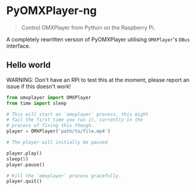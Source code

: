 
# PyOMXPlayer-ng

> Control OMXPlayer from Python on the Raspberry Pi.

A completely rewritten version of PyOMXPlayer utilising `OMXPlayer`'s `DBus` interface.

## Hello world
WARNING: Don't have an RPi to test this at the moment, please report an issue if this doesn't work!

```python
from omxplayer import OMXPlayer
from time import sleep

# This will start an `omxplayer` process, this might 
# fail the first time you run it, currently in the 
# process of fixing this though.
player = OMXPlayer('path/to/file.mp4')

# The player will initially be paused

player.play()
sleep(5)
player.pause()

# Kill the `omxplayer` process gracefully.
player.quit()
```
